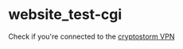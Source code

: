 # website_test-cgi
Check if you're connected to the <a href="https://cryptostorm.is/" target="_blank">cryptostorm VPN</a>
